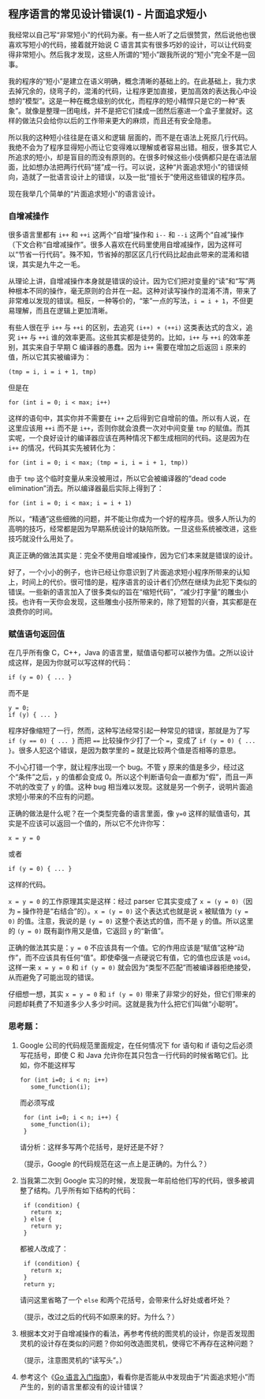<div class="inner">
<h2>程序语言的常见设计错误(1) - 片面追求短小</h2>
<p>我经常以自己写“非常短小”的代码为豪。有一些人听了之后很赞赏，然后说他也很喜欢写短小的代码，接着就开始说 C 语言其实有很多巧妙的设计，可以让代码变得非常短小。然后我才发现，这些人所谓的“短小”跟我所说的“短小”完全不是一回事。</p>
<p>我的程序的“短小”是建立在语义明确，概念清晰的基础上的。在此基础上，我力求去掉冗余的，绕弯子的，混淆的代码，让程序更加直接，更加高效的表达我心中设想的“模型”。这是一种在概念级别的优化，而程序的短小精悍只是它的一种“表象”。就像是整理一团电线，并不是把它们揉成一团然后塞进一个盒子里就好。这样的做法只会给你以后的工作带来更大的麻烦，而且还有安全隐患。</p>
<p>所以我的这种短小往往是在语义和逻辑 层面的，而不是在语法上死抠几行代码。我绝不会为了程序显得短小而让它变得难以理解或者容易出错。相反，很多其它人所追求的短小，却是盲目的而没有原则的。在很多时候这些小伎俩都只是在语法层面，比如想办法把两行代码“搓”成一行。可以说，这种“片面追求短小”的错误倾向，造就了一批语言设计上的错误，以及一批“擅长于”使用这些错误的程序员。</p>
<p>现在我举几个简单的“片面追求短小”的语言设计。</p>
<h3 id="自增减操作">自增减操作</h3>
<p>很多语言里都有 <code class="language-plaintext highlighter-rouge">i++</code> 和 <code class="language-plaintext highlighter-rouge">++i</code> 这两个“自增”操作和 <code class="language-plaintext highlighter-rouge">i--</code> 和 <code class="language-plaintext highlighter-rouge">--i</code> 这两个“自减”操作（下文合称“自增减操作”。很多人喜欢在代码里使用自增减操作，因为这样可以“节省一行代码”。殊不知，节省掉的那区区几行代码比起由此带来的混淆和错误，其实是九牛之一毛。</p>
<p>从理论上讲，自增减操作本身就是错误的设计。因为它们把对变量的“读”和“写”两种根本不同的操作，毫无原则的合并在一起。这种对读写操作的混淆不清，带来了非常难以发现的错误。相反，一种等价的，“笨”一点的写法，<code class="language-plaintext highlighter-rouge">i = i + 1</code>，不但更易理解，而且在逻辑上更加清晰。</p>
<p>有些人很在乎 <code class="language-plaintext highlighter-rouge">i++</code> 与 <code class="language-plaintext highlighter-rouge">++i</code> 的区别，去追究 <code class="language-plaintext highlighter-rouge">(i++) + (++i)</code> 这类表达式的含义，追究 <code class="language-plaintext highlighter-rouge">i++</code> 与 <code class="language-plaintext highlighter-rouge">++i</code> 谁的效率更高。这些其实都是徒劳的。比如，<code class="language-plaintext highlighter-rouge">i++</code> 与 <code class="language-plaintext highlighter-rouge">++i</code> 的效率差别，其实来自于早期 C 编译器的愚蠢。因为 <code class="language-plaintext highlighter-rouge">i++</code> 需要在增加之后返回 <code class="language-plaintext highlighter-rouge">i</code> 原来的值，所以它其实被编译为：</p>
<div class="language-plaintext highlighter-rouge"><div class="highlight"><pre class="highlight"><code>(tmp = i, i = i + 1, tmp)
</code></pre></div></div>
<p>但是在</p>
<div class="language-plaintext highlighter-rouge"><div class="highlight"><pre class="highlight"><code>for (int i = 0; i &lt; max; i++)
</code></pre></div></div>
<p>这样的语句中，其实你并不需要在 <code class="language-plaintext highlighter-rouge">i++</code> 之后得到它自增前的值。所以有人说，在这里应该用 <code class="language-plaintext highlighter-rouge">++i</code> 而不是 <code class="language-plaintext highlighter-rouge">i++</code>，否则你就会浪费一次对中间变量 <code class="language-plaintext highlighter-rouge">tmp</code> 的赋值。而其实呢，一个良好设计的编译器应该在两种情况下都生成相同的代码。这是因为在 <code class="language-plaintext highlighter-rouge">i++</code> 的情况，代码其实先被转化为：</p>
<div class="language-plaintext highlighter-rouge"><div class="highlight"><pre class="highlight"><code>for (int i = 0; i &lt; max; (tmp = i, i = i + 1, tmp))
</code></pre></div></div>
<p>由于 <code class="language-plaintext highlighter-rouge">tmp</code> 这个临时变量从来没被用过，所以它会被编译器的“dead code elimination”消去。所以编译器最后实际上得到了：</p>
<div class="language-plaintext highlighter-rouge"><div class="highlight"><pre class="highlight"><code>for (int i = 0; i &lt; max; i = i + 1)
</code></pre></div></div>
<p>所以，“精通”这些细微的问题，并不能让你成为一个好的程序员。很多人所认为的高明的技巧，经常都是因为早期系统设计的缺陷所致。一旦这些系统被改进，这些技巧就没什么用处了。</p>
<p>真正正确的做法其实是：完全不使用自增减操作，因为它们本来就是错误的设计。</p>
<p>好了，一个小小的例子，也许已经让你意识到了片面追求短小程序所带来的认知上，时间上的代价。很可惜的是，程序语言的设计者们仍然在继续为此犯下类似的错误。一些新的语言加入了很多类似的旨在“缩短代码”，“减少打字量”的雕虫小技。也许有一天你会发现，这些雕虫小技所带来的，除了短暂的兴奋，其实都是在浪费你的时间。</p>
<h3 id="赋值语句返回值">赋值语句返回值</h3>
<p>在几乎所有像 C，C++，Java 的语言里，赋值语句都可以被作为值。之所以设计成这样，是因为你就可以写这样的代码：</p>
<div class="language-plaintext highlighter-rouge"><div class="highlight"><pre class="highlight"><code>if (y = 0) { ... }
</code></pre></div></div>
<p>而不是</p>
<div class="language-plaintext highlighter-rouge"><div class="highlight"><pre class="highlight"><code>y = 0;
if (y) { ... }
</code></pre></div></div>
<p>程序好像缩短了一行，然而，这种写法经常引起一种常见的错误，那就是为了写 <code class="language-plaintext highlighter-rouge">if (y == 0) { ... }</code> 而把 <code class="language-plaintext highlighter-rouge">==</code> 比较操作少打了一个 <code class="language-plaintext highlighter-rouge">=</code>，变成了 <code class="language-plaintext highlighter-rouge">if (y = 0) { ... }</code>。很多人犯这个错误，是因为数学里的 <code class="language-plaintext highlighter-rouge">=</code> 就是比较两个值是否相等的意思。</p>
<p>不小心打错一个字，就让程序出现一个 bug。不管 <code class="language-plaintext highlighter-rouge">y</code> 原来的值是多少，经过这个“条件”之后，<code class="language-plaintext highlighter-rouge">y</code> 的值都会变成 0。所以这个判断语句会一直都为“假”，而且一声不吭的改变了 <code class="language-plaintext highlighter-rouge">y</code> 的值。这种 bug 相当难以发现。这就是另一个例子，说明片面追求短小带来的不应有的问题。</p>
<p>正确的做法是什么呢？在一个类型完备的语言里面，像 <code class="language-plaintext highlighter-rouge">y=0</code> 这样的赋值语句，其实是不应该可以返回一个值的，所以它不允许你写：</p>
<div class="language-plaintext highlighter-rouge"><div class="highlight"><pre class="highlight"><code>x = y = 0
</code></pre></div></div>
<p>或者</p>
<div class="language-plaintext highlighter-rouge"><div class="highlight"><pre class="highlight"><code>if (y = 0) { ... }
</code></pre></div></div>
<p>这样的代码。</p>
<p><code class="language-plaintext highlighter-rouge">x = y = 0</code> 的工作原理其实是这样：经过 parser 它其实变成了 <code class="language-plaintext highlighter-rouge">x = (y = 0)</code>（因为 <code class="language-plaintext highlighter-rouge">=</code> 操作符是“右结合”的）。<code class="language-plaintext highlighter-rouge">x = (y = 0)</code> 这个表达式也就是说 <code class="language-plaintext highlighter-rouge">x</code> 被赋值为 <code class="language-plaintext highlighter-rouge">(y = 0)</code> 的值。注意，我说的是 <code class="language-plaintext highlighter-rouge">(y = 0)</code> 这整个表达式的值，而不是 <code class="language-plaintext highlighter-rouge">y</code> 的值。所以这里的 <code class="language-plaintext highlighter-rouge">(y = 0)</code> 既有副作用又是值，它返回 <code class="language-plaintext highlighter-rouge">y</code> 的“新值”。</p>
<p>正确的做法其实是：<code class="language-plaintext highlighter-rouge">y = 0</code> 不应该具有一个值。它的作用应该是“赋值”这种“动作”，而不应该具有任何“值”。即使牵强一点硬说它有值，它的值也应该是 <code class="language-plaintext highlighter-rouge">void</code>。这样一来 <code class="language-plaintext highlighter-rouge">x = y = 0</code> 和 <code class="language-plaintext highlighter-rouge">if (y = 0)</code> 就会因为“类型不匹配”而被编译器拒绝接受，从而避免了可能出现的错误。</p>
<p>仔细想一想，其实 <code class="language-plaintext highlighter-rouge">x = y = 0</code> 和 <code class="language-plaintext highlighter-rouge">if (y = 0)</code> 带来了非常少的好处，但它们带来的问题却耗费了不知道多少人多少时间。这就是我为什么把它们叫做“小聪明”。</p>
<h3 id="思考题">思考题：</h3>
<ol>
<li>
<p>Google 公司的代码规范里面规定，在任何情况下 for 语句和 if 语句之后必须写花括号，即使 C 和 Java 允许你在其只包含一行代码的时候省略它们。比如，你不能这样写</p>
<div class="language-plaintext highlighter-rouge"><div class="highlight"><pre class="highlight"><code>for (int i=0; i &lt; n; i++)
   some_function(i);
</code></pre></div>    </div>
<p>而必须写成</p>
<div class="language-plaintext highlighter-rouge"><div class="highlight"><pre class="highlight"><code> for (int i=0; i &lt; n; i++) {
   some_function(i);
 }
</code></pre></div>    </div>
<p>请分析：这样多写两个花括号，是好还是不好？</p>
<p>（提示，Google 的代码规范在这一点上是正确的。为什么？）</p>
</li>
<li>
<p>当我第二次到 Google 实习的时候，发现我一年前给他们写的代码，很多被调整了结构。几乎所有如下结构的代码：</p>
<div class="language-plaintext highlighter-rouge"><div class="highlight"><pre class="highlight"><code> if (condition) {
   return x;
 } else {
   return y;
 }
</code></pre></div>    </div>
<p>都被人改成了：</p>
<div class="language-plaintext highlighter-rouge"><div class="highlight"><pre class="highlight"><code> if (condition) {
   return x;
 }
 return y;
</code></pre></div>    </div>
<p>请问这里省略了一个 <code class="language-plaintext highlighter-rouge">else</code> 和两个花括号，会带来什么好处或者坏处？</p>
<p>（提示，改过之后的代码不如原来的好。为什么？）</p>
</li>
<li>
<p>根据本文对于自增减操作的看法，再参考传统的图灵机的设计，你是否发现图灵机的设计存在类似的问题？你如何改造图灵机，使得它不再存在这种问题？</p>
<p>（提示，注意图灵机的“读写头”。）</p>
</li>
<li>
<p>参考这个《<a href="http://tour.golang.org">Go 语言入门指南</a>》，看看你是否能从中发现由于“片面追求短小”而产生的，别的语言里都没有的设计错误？</p>
</li>
</ol>
</div>
<div class="ad-banner" style="margin-top: 5px">
<script async src="//pagead2.googlesyndication.com/pagead/js/adsbygoogle.js"></script>
<ins class="adsbygoogle"
                    style="display:inline-block;width:100%;height:90px"
                    data-ad-client="ca-pub-1331524016319584"
                    data-ad-slot="6657867155"></ins>
<script>(adsbygoogle = window.adsbygoogle || []).push({});</script>
</div>
<script data-ad-client="ca-pub-1331524016319584" async
            src="https://pagead2.googlesyndication.com/pagead/js/adsbygoogle.js">
</script>
    